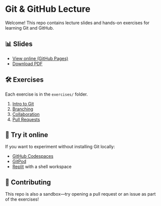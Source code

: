 # Git & GitHub Lecture

Welcome! This repo contains lecture slides and hands-on exercises for learning Git and GitHub.

## 📊 Slides
- [View online (GitHub Pages)](https://USERNAME.github.io/git-lecture/slides/lecture.html)
- [Download PDF](slides/lecture.pdf)

## 🛠️ Exercises
Each exercise is in the `exercises/` folder.

1. [Intro to Git](exercises/01_intro_git.md)
2. [Branching](exercises/02_branching.md)
3. [Collaboration](exercises/03_collaboration.md)
4. [Pull Requests](exercises/04_pull_requests.md)

## 🚀 Try it online
If you want to experiment without installing Git locally:
- [GitHub Codespaces](https://github.com/features/codespaces)
- [GitPod](https://gitpod.io)
- [Replit](https://replit.com) with a shell workspace

## 🤝 Contributing
This repo is also a sandbox—try opening a pull request or an issue as part of the exercises!

